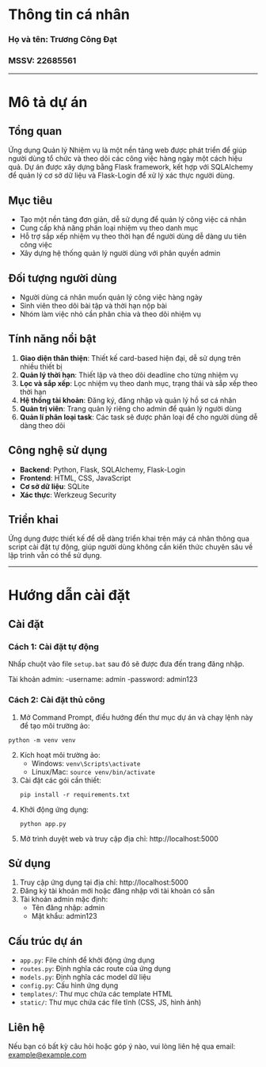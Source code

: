 # Thông tin cá nhân

### Họ và tên: Trương Công Đạt

### MSSV: 22685561

---

# Mô tả dự án

## Tổng quan

Ứng dụng Quản lý Nhiệm vụ là một nền tảng web được phát triển để giúp người dùng tổ chức và theo dõi các công việc hàng ngày một cách hiệu quả. Dự án được xây dựng bằng Flask framework, kết hợp với SQLAlchemy để quản lý cơ sở dữ liệu và Flask-Login để xử lý xác thực người dùng.

## Mục tiêu

- Tạo một nền tảng đơn giản, dễ sử dụng để quản lý công việc cá nhân
- Cung cấp khả năng phân loại nhiệm vụ theo danh mục
- Hỗ trợ sắp xếp nhiệm vụ theo thời hạn để người dùng dễ dàng ưu tiên công việc
- Xây dựng hệ thống quản lý người dùng với phân quyền admin

## Đối tượng người dùng

- Người dùng cá nhân muốn quản lý công việc hàng ngày
- Sinh viên theo dõi bài tập và thời hạn nộp bài
- Nhóm làm việc nhỏ cần phân chia và theo dõi nhiệm vụ

## Tính năng nổi bật

1. **Giao diện thân thiện**: Thiết kế card-based hiện đại, dễ sử dụng trên nhiều thiết bị
2. **Quản lý thời hạn**: Thiết lập và theo dõi deadline cho từng nhiệm vụ
3. **Lọc và sắp xếp**: Lọc nhiệm vụ theo danh mục, trạng thái và sắp xếp theo thời hạn
4. **Hệ thống tài khoản**: Đăng ký, đăng nhập và quản lý hồ sơ cá nhân
5. **Quản trị viên**: Trang quản lý riêng cho admin để quản lý người dùng
6. **Quản lí phân loại task**: Các task sẽ được phân loại để cho người dùng dễ dàng theo dõi

## Công nghệ sử dụng

- **Backend**: Python, Flask, SQLAlchemy, Flask-Login
- **Frontend**: HTML, CSS, JavaScript
- **Cơ sở dữ liệu**: SQLite
- **Xác thực**: Werkzeug Security

## Triển khai

Ứng dụng được thiết kế để dễ dàng triển khai trên máy cá nhân thông qua script cài đặt tự động, giúp người dùng không cần kiến thức chuyên sâu về lập trình vẫn có thể sử dụng.

---

# Hướng dẫn cài đặt

## Cài đặt

### Cách 1: Cài đặt tự động

Nhấp chuột vào file `setup.bat` sau đó sẽ được đưa đến trang đăng nhập.

Tài khoản admin:
-username: admin
-password: admin123

### Cách 2: Cài đặt thủ công

1.  Mở Command Prompt, điều hướng đến thư mục dự án và chạy lệnh này để tạo môi trường ảo:

```
python -m venv venv
```

2. Kích hoạt môi trường ảo:
   - Windows: `venv\Scripts\activate`
   - Linux/Mac: `source venv/bin/activate`
3. Cài đặt các gói cần thiết:
   ```
   pip install -r requirements.txt
   ```
4. Khởi động ứng dụng:
   ```
   python app.py
   ```
5. Mở trình duyệt web và truy cập địa chỉ: http://localhost:5000

## Sử dụng

1. Truy cập ứng dụng tại địa chỉ: http://localhost:5000
2. Đăng ký tài khoản mới hoặc đăng nhập với tài khoản có sẵn
3. Tài khoản admin mặc định:
   - Tên đăng nhập: admin
   - Mật khẩu: admin123

## Cấu trúc dự án

- `app.py`: File chính để khởi động ứng dụng
- `routes.py`: Định nghĩa các route của ứng dụng
- `models.py`: Định nghĩa các model dữ liệu
- `config.py`: Cấu hình ứng dụng
- `templates/`: Thư mục chứa các template HTML
- `static/`: Thư mục chứa các file tĩnh (CSS, JS, hình ảnh)

## Liên hệ

Nếu bạn có bất kỳ câu hỏi hoặc góp ý nào, vui lòng liên hệ qua email: example@example.com
